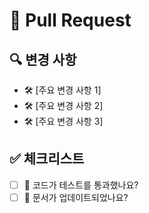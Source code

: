 # 📌 Pull Request

## 🔍 변경 사항
- 🛠️ [주요 변경 사항 1]
- 🛠️ [주요 변경 사항 2]
- 🛠️ [주요 변경 사항 3]

## ✅ 체크리스트
- [ ] 🧪 코드가 테스트를 통과했나요?
- [ ] 📝 문서가 업데이트되었나요?
